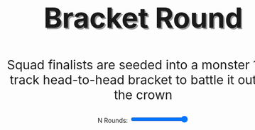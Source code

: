 <div style="display:flex;width:100vw;justify-content:space-around">

<div style="width:64vw;text-align:center;">
<div style="font-size:3em;text-shadow:3px 3px #999;text-align:center">

## Bracket Round

</div>
<div style="font-size:2em">

Squad finalists are seeded into a monster 128-track head-to-head bracket to battle it out for the crown

</div>

<div>

<label for="rounds">N Rounds:</label>
<input type="range" id="rounds" name="rounds" min="2" max="8" value="8">

</div>

</div>
</div>
